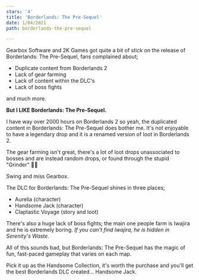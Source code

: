 ```yaml
---
stars: '4'
title: 'Borderlands: The Pre-Sequel'
date: 1/04/2021
path: borderlands-the-pre-sequel

---
```

Gearbox Software and 2K Games got quite a bit of stick on the release of Borderlands: The Pre-Sequel, fans complained about; 

* Duplicate content from Borderlands 2
* Lack of gear farming
* Lack of content within the DLC's
* Lack of boss fights

and much more.

**But I LIKE Borderlands: The Pre-Sequel.**

I have way over 2000 hours on Borderlands 2 so yeah, the duplicated content in Borderlands: The Pre-Sequel does bother me. It's not enjoyable to have a legendary drop and it is a renamed version of loot in Borderlands 2.

The gear farming isn't great, there's a lot of loot drops unassociated to bosses and are instead random drops, or found through the stupid "Grinder" 🤦‍♂️

Swing and miss Gearbox.

The DLC for Borderlands: The Pre-Sequel shines in three places;

* Aurelia (character)
* Handsome Jack (character)
* Claptastic Voyage (story and loot)

There's also a huge lack of boss fights; the main one people farm is Iwajira and he is extremely boring. _If you can't find Iwajira, he is hidden in Serenity's Waste._

All of this sounds bad, but Borderlands: The Pre-Sequel has the magic of fun, fast-paced gameplay that varies on each map.

Pick it up as the Handsome Collection, it's worth the purchase and you'll get the best Borderlands DLC created... Handsome Jack.